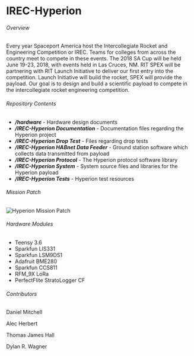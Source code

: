 # IREC-Hyperion

###### Overview
Every year Spaceport America host the Intercollegiate Rocket and Engineering Competition or IREC. Teams for colleges from across the country meet to compete in these events. The 2018 SA Cup will be held June 19-23, 2018, with events held in Las Cruces, NM. RIT SPEX will be partnering with RIT Launch Initiative to deliver our first entry into the competition. Launch Initiative will build the rocket, SPEX will provide the payload. Our goal is to design and build a scientific payload to compete in the intercollegiate rocket engineering competition.

###### Repository Contents

* ***/hardware*** - Hardware design documents
* ***/IREC-Hyperion Documentation*** - Documentation files regarding the Hyperion project
* ***/IREC-Hyperion Drop Test*** - Files regarding drop tests
* ***/IREC-Hyperion HABnet Data Feeder*** - Ground station software which collects data transmitted from payload
* ***/IREC-Hyperion Protocol*** - The Hyperion protocol software library
* ***/IREC-Hyperion System*** - System source files and libraries for the Hyperion payload
* ***/IREC-Hyperion Tests*** - Hyperion test resources 

###### Mission Patch
![Hyperion Mission Patch](https://i.imgur.com/51DKeM7.png)

###### Hardware Modules
- Teensy 3.6
- Sparkfun LIS331
- Sparkfun LSM9DS1
- Adafruit BME280
- Sparkfun CCS811
- RFM_9X LoRa
- PerfectFlite StratoLogger CF

###### Contributors

Daniel Mitchell

Alec Herbert

Thomas James Hall

Dylan R. Wagner 
